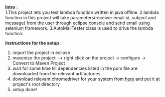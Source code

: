 **Intro** :  
1.This project lets you test lambda function written in java offline.
2.lambda function in this project will take parameters(receiver email id, subject and message) from the user through eclipse console and send email using selenium framework.
3.AutoMailTester class is used to drive the lambda function.
  

**Instructions for the setup** :  
1. import the project in eclipse
2. mavenize the project --> right click on the project -> configure -> Convert to Maven Project
3. wait for some time till dependencies listed in the pom file are downloaded from the relevant artifactories
4. download relevant chromedriver for your system from [here](https://chromedriver.chromium.org/downloads) and put it at project's root directory
5. setup done!
